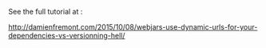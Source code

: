 See the full tutorial at :

http://damienfremont.com/2015/10/08/webjars-use-dynamic-urls-for-your-dependencies-vs-versionning-hell/
